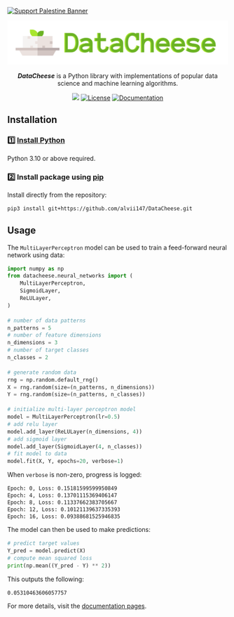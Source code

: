 [![Support Palestine Banner](https://raw.githubusercontent.com/Safouene1/support-palestine-banner/master/banner-support.svg)](https://www.pcrf.net/)

<p align="center">
    <img alt="DataCheese logo" src="docs/img/logo_full.png" width=600 />
</p>

<p align="center">
    <strong><i>DataCheese</i></strong> is a Python library with implementations of popular data science and machine learning algorithms.
</p>

<div align="center">

[![](https://img.shields.io/github/actions/workflow/status/alvii147/DataCheese/github-ci.yml?branch=master&label=GitHub%20CI&logo=github)](https://github.com/alvii147/DataCheese/actions) [![License](https://img.shields.io/badge/License-BSD_3--Clause-blue.svg)](https://opensource.org/licenses/BSD-3-Clause) [![Documentation](https://img.shields.io/badge/Sphinx-Documentation-000000?logo=sphinx)](https://alvii147.github.io/DataCheese/build/html/index.html)

</div>

## Installation

### :one: [Install Python](https://www.python.org/)

Python 3.10 or above required.

### :two: Install package using [pip](https://pypi.org/project/pip/)

Install directly from the repository:

```bash
pip3 install git+https://github.com/alvii147/DataCheese.git
```

## Usage

The `MultiLayerPerceptron` model can be used to train a feed-forward neural network using data:

```python
import numpy as np
from datacheese.neural_networks import (
    MultiLayerPerceptron,
    SigmoidLayer,
    ReLULayer,
)

# number of data patterns
n_patterns = 5
# number of feature dimensions
n_dimensions = 3
# number of target classes
n_classes = 2

# generate random data
rng = np.random.default_rng()
X = rng.random(size=(n_patterns, n_dimensions))
Y = rng.random(size=(n_patterns, n_classes))

# initialize multi-layer perceptron model
model = MultiLayerPerceptron(lr=0.5)
# add relu layer
model.add_layer(ReLULayer(n_dimensions, 4))
# add sigmoid layer
model.add_layer(SigmoidLayer(4, n_classes))
# fit model to data
model.fit(X, Y, epochs=20, verbose=1)
```

When `verbose` is non-zero, progress is logged:

```
Epoch: 0, Loss: 0.15181599599950849
Epoch: 4, Loss: 0.13701115369406147
Epoch: 8, Loss: 0.11337662383705667
Epoch: 12, Loss: 0.10121139637335393
Epoch: 16, Loss: 0.09388681525946835
```

The model can then be used to make predictions:

```python
# predict target values
Y_pred = model.predict(X)
# compute mean squared loss
print(np.mean((Y_pred - Y) ** 2))
```

This outputs the following:

```
0.05310463606057757
```

For more details, visit the [documentation pages](https://alvii147.github.io/DataCheese/build/html/index.html).
